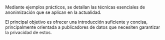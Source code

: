 Mediante ejemplos prácticos, se detallan las técnicas esenciales de anonimización que se aplican en la actualidad.

El principal objetivo es ofrecer una introducción suficiente y concisa, principalmente orientada a publicadores de datos que necesiten garantizar la privacidad de estos.
